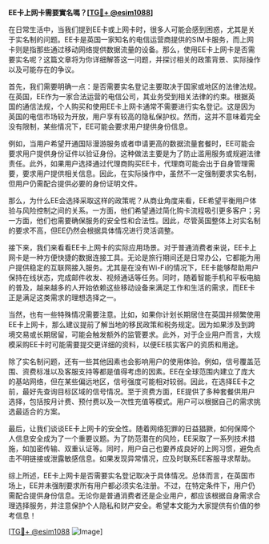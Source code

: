 **EE卡上网卡需要實名嗎？[[TG💪+ @esim1088](https://t.me/s/esim1088)]**

在日常生活中，当我们提到EE卡或上网卡时，很多人可能会感到困惑，尤其是关于实名制的问题。EE卡是英国一家知名的电信运营商提供的SIM卡服务，而上网卡则是指那些通过移动网络提供数据流量的设备。那么，使用EE卡上网卡是否需要实名呢？这篇文章将为你详细解答这一问题，并探讨相关的政策背景、实际操作以及可能存在的争议。

首先，我们需要明确一点：是否需要实名登记主要取决于国家或地区的法律法规。在英国，EE作为一家合法运营的电信公司，其业务受到相关法律的约束。根据英国的通信法规，个人购买和使用EE卡上网卡通常不需要进行实名登记。这是因为英国的电信市场较为开放，用户享有较高的隐私保护权。然而，这并不意味着完全没有限制，某些情况下，EE可能会要求用户提供身份信息。

例如，当用户希望开通国际漫游服务或者申请更高的数据流量套餐时，EE可能会要求用户提供身份证件以验证身份。这种做法主要是为了防止滥用服务或规避法律责任。此外，如果用户选择通过代理商购买EE卡，代理商可能会出于自身管理需要，要求用户提供相关信息。因此，在实际操作中，虽然不一定强制要求实名制，但用户仍需配合提供必要的身份证明文件。

那么，为什么EE会选择采取这样的政策呢？从商业角度来看，EE希望平衡用户体验与风险控制之间的关系。一方面，他们希望通过简化购卡流程吸引更多客户；另一方面，他们也需要确保服务的安全性和合法性。因此，尽管英国整体上对实名制的要求不高，但EE仍然会根据具体情况进行灵活调整。

接下来，我们来看看EE卡上网卡的实际应用场景。对于普通消费者来说，EE卡上网卡是一种方便快捷的数据连接工具。无论是旅行期间还是日常办公，它都能为用户提供稳定的互联网接入服务。尤其是在没有Wi-Fi的情况下，EE卡能够帮助用户保持在线状态，完成邮件收发、视频通话等任务。同时，随着智能手机和平板电脑的普及，越来越多的人开始依赖这些移动设备来满足工作和生活的需求，而EE卡正是满足这类需求的理想选择之一。

当然，也有一些特殊情况需要注意。比如，如果你计划长期居住在英国并频繁使用EE卡上网卡，那么建议提前了解当地的移民政策和税务规定。因为如果涉及到跨境交易或长期居留，可能会触发额外的监管要求。此外，对于企业用户而言，大规模采购EE卡时可能需要提交更详细的资料，以便EE核实客户的资质和用途。

除了实名制问题，还有一些其他因素也会影响用户的使用体验。例如，信号覆盖范围、资费标准以及客服支持等都是值得考虑的因素。EE在全球范围内建立了庞大的基站网络，但在某些偏远地区，信号强度可能相对较弱。因此，在选择EE卡之前，最好先查询目标区域的信号情况。至于资费方面，EE提供了多种套餐供用户选择，包括按月计费、预付费以及一次性充值等模式。用户可以根据自己的需求挑选最适合的方案。

最后，让我们谈谈EE卡上网卡的安全性。随着网络犯罪的日益猖獗，如何保障个人信息安全成为了一个重要议题。为了防范潜在的风险，EE采取了一系列技术措施，如加密传输、双重认证等。同时，用户自己也要养成良好的上网习惯，避免点击不明链接或泄露敏感信息。如果发现异常情况，应及时联系EE客服寻求帮助。

综上所述，EE卡上网卡是否需要实名登记取决于具体情况。总体而言，在英国市场上，EE并未强制要求所有用户都必须实名注册。不过，在特定条件下，用户仍需配合提供身份信息。无论你是普通消费者还是企业用户，都应该根据自身需求合理选择服务，并注意保护个人隐私和财产安全。希望本文能为大家提供有价值的参考信息！

[[TG💪+ @esim1088](https://t.me/s/esim1088) ![Image](https://i.postimg.cc/4NQfJmqS/Snipaste-2025-05-13-00-14-12.png)]